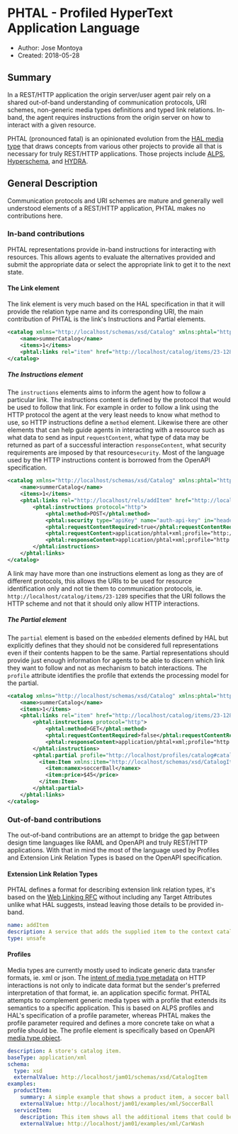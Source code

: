 # PHTAL - Profiled HyperText Application Language
* Author: Jose Montoya
* Created: 2018-05-28

## Summary
In a REST/HTTP application the origin server/user agent pair rely on a shared out-of-band understanding of communication protocols, URI schemes, non-generic media types definitions and typed link relations. In-band, the agent requires instructions from the origin server on how to interact with a given resource.

PHTAL (pronounced fatal) is an opinionated evolution from the [HAL media type](http://stateless.co/hal_specification.html) that draws concepts from various other projects to provide all that is necessary for truly REST/HTTP applications. Those projects include [ALPS](http://alps.io/), [Hyperschema](https://datatracker.ietf.org/doc/draft-handrews-json-schema-hyperschema/), and [  HYDRA](https://www.markus-lanthaler.com/hydra/).

## General Description
Communication protocols and URI schemes are mature and generally well understood elements of a REST/HTTP application, PHTAL makes no contributions here.

### In-band contributions
PHTAL representations provide in-band instructions for interacting with resources. This allows agents to evaluate the alternatives provided and submit the appropriate data or select the appropriate link to get it to the next state.

#### The Link element
The link element is very much based on the HAL specification in that it will provide the relation type name and its corresponding URI, the main contribution of PHTAL is the link's  Instructions and Partial elements.

```xml
<catalog xmlns="http://localhost/schemas/xsd/Catalog" xmlns:phtal="http://localhost/schemas/xsd/Phtal">
    <name>summerCatalog</name>
    <items>1</items>
    <phtal:links rel="item" href="http://localhost/catalog/items/23-1289">
</catalog>
```

##### The Instructions element
The `instructions` elements aims to inform the agent how to follow a particular link. The instructions content is defined by the protocol that would be used to follow that link. For example in order to follow a link using the HTTP protocol the agent at the very least needs to know what method to use, so HTTP instructions define a `method` element. Likewise there are other elements that can help guide agents in interacting with a resource such as what data to send as input `requestContent`, what type of data may be returned as part of a successful interaction `responseContent`, what security requirements are imposed by that resource`security`. Most of the language used by the HTTP instructions content is borrowed from the OpenAPI specification.

```xml
<catalog xmlns="http://localhost/schemas/xsd/Catalog" xmlns:phtal="http://localhost/schemas/xsd/Phtal">
    <name>summerCatalog</name>
    <items>1</items>
    <phtal:links rel="http://localhost/rels/addItem" href="http://localhost/catalog/items">
        <phtal:instructions protocol="http">
            <phtal:method>POST</phtal:method>
            <phtal:security type="apiKey" name="auth-api-key" in="header"/>
            <phtal:requestContentRequired>true</phtal:requestContentRequired>
            <phtal:requestContent>application/phtal+xml;profile="http://localhost/profiles/catalog#addItemRequest"</phtal:requestContent>
            <phtal:responseContent>application/phtal+xml;profile="http://localhost/profiles/catalog#addItemResult"</phtal:responseContent>
        </phtal:instructions>
    </phtal:links>
</catalog>
```

A link may have more than one instructions element as long as they are of different protocols, this allows the URIs to be used for resource identification only and not tie them to communication protocols, ie. `http://localhost/catalog/items/23-1289` specifies that the URI follows the HTTP scheme and not that it should only allow HTTP interactions.

##### The Partial element
The `partial` element is based on the `embedded` elements defined by HAL but explicitly defines that they should not be considered full representations even if their contents happen to be the same. Partial representations should provide just enough information for agents to be able to discern which link they want to follow and not as mechanism to batch interactions. The `profile` attribute identifies the profile that extends the processing model for the partial.

```xml
<catalog xmlns="http://localhost/schemas/xsd/Catalog" xmlns:phtal="http://localhost/schemas/xsd/Phtal">
    <name>summerCatalog</name>
    <items>1</items>
    <phtal:links rel="item" href="http://localhost/catalog/items/23-1289">
        <phtal:instructions protocol="http">
            <phtal:method>GET</phtal:method>
            <phtal:requestContentRequired>false</phtal:requestContentRequired>
            <phtal:responseContent>application/phtal+xml;profile="http://localhost/profiles/catalog#catalogItem"</phtal:responseContent>
        </phtal:instructions>
        <phtal:partial profile="http://localhost/profiles/catalog#catalogItem">
          <item:Item xmlns:item="http://localhost/schemas/xsd/CatalogItem">
            <item:namex>soccerBall</namex>
            <item:price>$45</price>
          </item:Item>
        </phtal:partial>
    </phtal:links>
</catalog>
```

### Out-of-band contributions
The out-of-band contributions are an attempt to bridge the gap between design time languages like RAML and OpenAPI and truly REST/HTTP applications. With that in mind the most of the language used by Profiles and Extension Link Relation Types is based on the OpenAPI specification.

#### Extension Link Relation Types
PHTAL defines a format for describing extension link relation types, it's based on the [Web Linking RFC](https://tools.ietf.org/html/rfc8288) without including any Target Attributes unlike what HAL suggests, instead leaving those details to be provided in-band.
```yaml
name: addItem
description: A service that adds the supplied item to the context catalog
type: unsafe
```

#### Profiles
Media types are currently mostly used to indicate generic data transfer formats, ie. xml or json. The [intent of media type metadata](https://www.w3.org/2001/tag/doc/mime-respect-20130422#media-type) on HTTP interactions is not only to indicate data format but the sender's preferred interpretation of that format, ie. an application specific format. PHTAL attempts to complement generic media types with a profile that extends its semantics to a specific application. This is based on ALPS profiles and HAL's specification of a profile parameter, whereas PHTAL makes the profile parameter required and defines a more concrete take on what a profile should be. The profile element is specifically based on OpenAPI [media type object](https://github.com/OAI/OpenAPI-Specification/blob/master/versions/3.0.0.md#media-type-object).

```yaml
description: A store's catalog item.
baseType: application/xml
schema:
  type: xsd
  externalValue: http://localhost/jam01/schemas/xsd/CatalogItem
examples:
  productItem:
    summary: A simple example that shows a product item, a soccer ball.
    externalValue: http://localhost/jam01/examples/xml/SoccerBall
  serviceItem:
    description: This item shows all the additional items that could be present on a catalog item for a service, these kind of items will only be available...
    externalValue: http://localhost/jam01/examples/xml/CarWash
```
